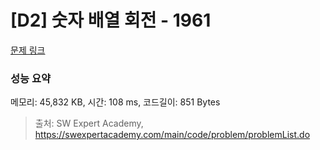 # [D2] 숫자 배열 회전 - 1961 

[문제 링크](https://swexpertacademy.com/main/code/problem/problemDetail.do?contestProbId=AV5Pq-OKAVYDFAUq) 

### 성능 요약

메모리: 45,832 KB, 시간: 108 ms, 코드길이: 851 Bytes



> 출처: SW Expert Academy, https://swexpertacademy.com/main/code/problem/problemList.do